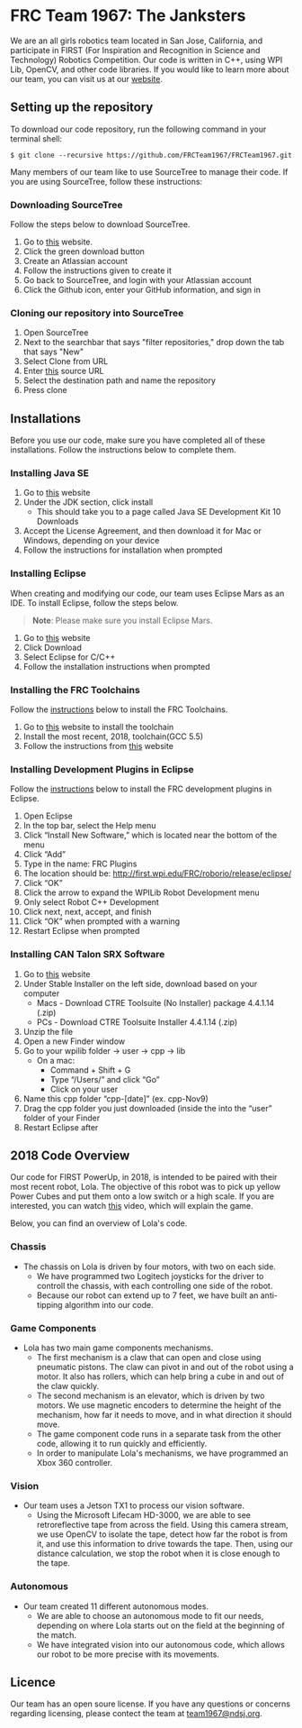 # FRC Team 1967: The Janksters

We are an all girls robotics team located in San Jose, California, and participate in FIRST (For Inspiration and Recognition in Science and Technology) Robotics Competition. Our code is written in C++, using WPI Lib, OpenCV, and other code libraries. If you would like to learn more about our team, you can visit us at our [website](http://team1967.ndsj.org).

## Setting up the repository

To download our code repository, run the following command in your terminal shell:

    $ git clone --recursive https://github.com/FRCTeam1967/FRCTeam1967.git

Many members of our team like to use SourceTree to manage their code. If you are using SourceTree, follow these instructions:

### Downloading SourceTree

Follow the steps below to download SourceTree.

1. Go to [this](https://www.sourcetreeapp.com/) website.
2. Click the green download button
3. Create an Atlassian account
4. Follow the instructions given to create it
5. Go back to SourceTree, and login with your Atlassian account
6. Click the Github icon, enter your GitHub information, and sign in

### Cloning our repository into SourceTree

1. Open SourceTree
2. Next to the searchbar that says "filter repositories," drop down the tab that says "New"
3. Select Clone from URL
4. Enter [this](https://github.com/FRCTeam1967/FRCTeam1967.git) source URL
5. Select the destination path and name the repository
6. Press clone

## Installations

Before you use our code, make sure you have completed all of these installations. Follow the instructions below to complete them.

### Installing Java SE

1. Go to [this](http://www.oracle.com/technetwork/java/javase/downloads/index.html) website
2. Under the JDK section, click install
    * This should take you to a page called Java SE Development Kit 10 Downloads
3. Accept the License Agreement, and then download it for Mac or Windows, depending on your device
4. Follow the instructions for installation when prompted

### Installing Eclipse

When creating and modifying our code, our team uses Eclipse Mars as an IDE. To install Eclipse, follow the steps below.
> **Note**: Please make sure you install Eclipse Mars.

1. Go to [this](https://eclipse.org/mars/) website
2. Click Download
3. Select Eclipse for C/C++
4. Follow the installation instructions when prompted

### Installing the FRC Toolchains

Follow the [instructions](https://wpilib.screenstepslive.com/s/4485/m/13810/l/145002-installing-eclipse-c-java#installing_the_c_toolchains_c_teams_only) below to install the FRC Toolchains. 

1. Go to [this](http://first.wpi.edu/FRC/roborio/toolchains/) website to install the toolchain
2. Install the most recent, 2018, toolchain(GCC 5.5)
3. Follow the instructions from [this](https://wpilib.screenstepslive.com/s/4485/m/13810/l/145002-installing-eclipse-c-java#installing_the_c_toolchains_c_teams_only) website

### Installing Development Plugins in Eclipse

Follow the [instructions](https://wpilib.screenstepslive.com/s/4485/m/13810/l/145002-installing-eclipse-c-java#Installing-the-development-plugins---Option-1:-Onl) below to install the FRC development plugins in Eclipse.

1. Open Eclipse
2. In the top bar, select the Help menu
3. Click “Install New Software,” which is located near the bottom of the menu
4. Click “Add”
5. Type in the name: FRC Plugins
6. The location should be: http://first.wpi.edu/FRC/roborio/release/eclipse/ 
7. Click “OK”
8. Click the arrow to expand the WPILib Robot Development menu
9. Only select Robot C++ Development
10. Click next, next, accept, and finish
11. Click “OK” when prompted with a warning
12. Restart Eclipse when prompted

### Installing CAN Talon SRX Software

1. Go to [this](http://www.ctr-electronics.com/control-system/hro.html#product_tabs_technical_resources) website
2. Under Stable Installer on the left side, download based on your computer
    * Macs - Download CTRE Toolsuite (No Installer) package 4.4.1.14 (.zip)
    * PCs - Download CTRE Toolsuite Installer 4.4.1.14 (.zip)
3. Unzip the file
4. Open a new Finder window
5. Go to your wpilib folder -> user -> cpp -> lib
    * On a mac: 
        * Command + Shift + G
        * Type “/Users/” and click “Go”
        * Click on your user
6. Name this cpp folder “cpp-[date]” (ex. cpp-Nov9)
7. Drag the cpp folder you just downloaded (inside the into the “user” folder of your Finder
8. Restart Eclipse after

## 2018 Code Overview

Our code for FIRST PowerUp, in 2018, is intended to be paired with their most recent robot, Lola. The objective of this robot was to pick up yellow Power Cubes and put them onto a low switch or a high scale. If you are interested, you can watch [this](https://www.youtube.com/watch?v=HZbdwYiCY74) video, which will explain the game.

Below, you can find an overview of Lola's code.

### Chassis

* The chassis on Lola is driven by four motors, with two on each side.
    * We have programmed two Logitech joysticks for the driver to controll the chassis, with each controlling one side of the robot.
    * Because our robot can extend up to 7 feet, we have built an anti-tipping algorithm into our code. 

### Game Components

* Lola has two main game components mechanisms.
    * The first mechanism is a claw that can open and close using pneumatic pistons. The claw can pivot in and out of the robot using a motor. It also has rollers, which can help bring a cube in and out of the claw quickly. 
    * The second mechanism is an elevator, which is driven by two motors. We use magnetic encoders to determine the height of the mechanism, how far it needs to move, and in what direction it should move. 
    * The game component code runs in a separate task from the other code, allowing it to run quickly and efficiently.
    * In order to manipulate Lola's mechanisms, we have programmed an Xbox 360 controller.

### Vision

* Our team uses a Jetson TX1 to process our vision software. 
    * Using the Microsoft Lifecam HD-3000, we are able to see retroreflective tape from across the field. Using this camera stream, we use OpenCV to isolate the tape, detect how far the robot is from it, and use this information to drive towards the tape. Then, using our distance calculation, we stop the robot when it is close enough to the tape.

### Autonomous

* Our team created 11 different autonomous modes. 
    * We are able to choose an autonomous mode to fit our needs, depending on where Lola starts out on the field at the beginning of the match.
    * We have integrated vision into our autonomous code, which allows our robot to be more precise with its movements.

## Licence

Our team has an open soure license. If you have any questions or concerns regarding licensing, please contect the team at team1967@ndsj.org.
